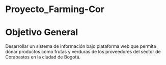 # Proyecto_Farming-Cor

# Objetivo General
Desarrollar un sistema de información bajo plataforma web que permita donar productos como frutas y verduras de los proveedores del sector de Corabastos en la ciudad de Bogotá.
